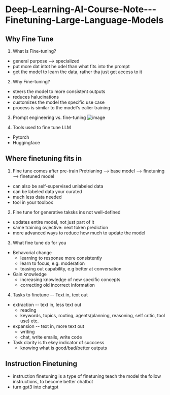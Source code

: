 # Deep-Learning-AI-Course-Note---Finetuning-Large-Language-Models

## Why Fine Tune

1. What is Fine-tuning?
- general purpose --> specialized
- put more dat intot he odel than what fits into the prompt
- get the model to learn the data, rather tha just get access to it

2. Why Fine-tuning?
- steers the model to more consistent outputs
- reduces halucinations
- customizes the model the specific use case
- process is similar to the model's ealier training

3. Prompt engineering vs. fine-tuning
![image](https://github.com/lizliu2015/Deep-Learning-AI-Course-Note---Finetuning-Large-Language-Models/assets/13955626/3a474efe-3566-4a3b-a714-13b9e89bbc5c)

4. Tools used to fine tune LLM
- Pytorch
- Huggingface

## Where finetuning fits in
1. Fine tune comes after pre-train
Pretrianing --> base model --> finetuning --> finetuned model
- can also be self-supervised unlabeled data
- can be labeled data your curated
- much less data needed
- tool in your toolbox

2. Fine tune for generative taksks ins not well-defined
- updates entire model, not just part of it
- same training ovjective: next token prediction
- more advanced ways to reduce how much to update the model

3. What fine tune do for you
- Behavorial change
  - learning to response more consistently
  - learn to focus, e.g. moderation
  - teasing out capability, e.g better at conversation
- Gain knowledge
  - increasing knowledge of new specific concepts
  - correcting old incorrect information
 
4. Tasks to finetune -- Text in, text out
- extraction -- text in, less text out
  - reading
  - keywords, topics, routing, agents(planning, reasoning, self critic, tool use) etc.
- expansion -- text in, more text out
  - writing
  - chat, write emails, write code
- Task clarity is th ekey indicator of succcess
  - knowing what is good/bad/better outputs

## Instruction Finetuning
- instruction finetuning is a type of finetuning teach the model the follow instructions, to become better chatbot
- turn gpt3 into chatgpt




